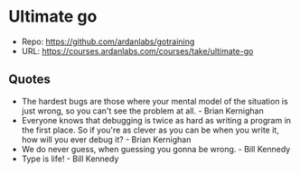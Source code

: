# Ultimate go


- Repo: https://github.com/ardanlabs/gotraining
- URL: https://courses.ardanlabs.com/courses/take/ultimate-go


## Quotes


- The hardest bugs are those where your mental model of the situation is just
  wrong, so you can't see the problem at all. - Brian Kernighan
- Everyone knows that debugging is twice as hard as writing a program in the
  first place. So if you're as clever as you can be when you write it, how will
  you ever debug it? - Brian Kernighan
- We do never guess, when guessing you gonna be wrong. - Bill Kennedy
- Type is life! - Bill Kennedy
